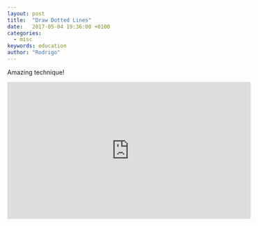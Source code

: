 ```yaml
---
layout: post
title:  "Draw Dotted Lines"
date:   2017-05-04 19:36:00 +0100
categories:
  - misc
keywords: education
author: "Rodrigo"
---
```


Amazing technique!

<iframe width="560" height="315" src="https://www.youtube.com/embed/hbWeSHbL-rM" frameborder="0" allowfullscreen></iframe>
